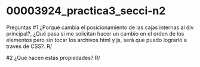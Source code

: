 # 00003924_practica3_secci-n2
Preguntas 
#1 ¿Porqué cambia el posicionamiento de las cajas internas al div principal?, ¿Qué pasa si me solicitan hacer 
un cambio en el orden de los elementos pero sin tocar los archivos html y js, será que puedo lograrlo a traves de 
CSS?. 
R/ 

#2  ¿Qué hacen estás propiedades?
R/
